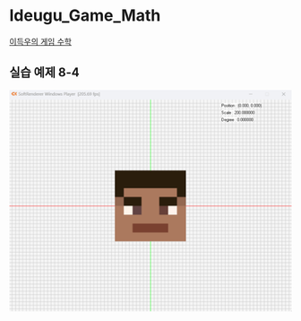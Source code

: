 # Ideugu_Game_Math
[이득우의 게임 수학](https://diesuki4.tistory.com/category/%EA%B2%8C%EC%9E%84%20%EC%88%98%ED%95%99/%EC%9D%B4%EB%93%9D%EC%9A%B0%EC%9D%98%20%EA%B2%8C%EC%9E%84%20%EC%88%98%ED%95%99)

## 실습 예제 8-4
![실습 예제 8-4](https://raw.githubusercontent.com/diesuki4/Ideugu_Game_Math/8-4_%ED%85%8D%EC%8A%A4%EC%B2%98_%EB%A7%A4%ED%95%91%EC%9D%98_%EA%B5%AC%ED%98%84/Example.gif)
